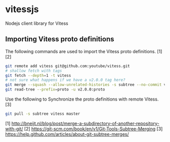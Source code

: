 # vitessjs
Nodejs client library for Vitess



## Importing Vitess proto definitions

The following commands are used to import the Vitess proto definitions. [1] [2] 

```bash
git remote add vitess git@github.com:youtube/vitess.git
# shallow fetch with tags
git fetch --depth=1 -t vitess
# not sure what happens if we have a v2.0.0 tag here?
git merge --squash --allow-unrelated-histories -s subtree --no-commit v2.0.0
git read-tree --prefix=proto -u v2.0.0:proto
```

Use the following to Synchronize the proto definitions with remote Vitess. [3]

```bash
git pull -s subtree vitess master
```

[1] http://bneijt.nl/blog/post/merge-a-subdirectory-of-another-repository-with-git/
[2] https://git-scm.com/book/en/v1/Git-Tools-Subtree-Merging
[3] https://help.github.com/articles/about-git-subtree-merges/
